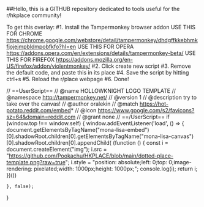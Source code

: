 ##Hello, this is a GITHUB repository dedicated to tools useful for the r/hkplace community!

To get this overlay:
#1. Install the Tampermonkey browser addon
USE THIS FOR CHROME
https://chrome.google.com/webstore/detail/tampermonkey/dhdgffkkebhmkfjojejmpbldmpobfkfo?hl=en
USE THIS FOR OPERA
https://addons.opera.com/en/extensions/details/tampermonkey-beta/
USE THIS FOR FIREFOX
https://addons.mozilla.org/en-US/firefox/addon/violentmonkey/
#2. Click create new script 
#3. Remove the default code, and paste this in its place
#4. Save the script by hitting ctrl+s
#5. Reload the r/place webpage
#6. Done!

// ==UserScript==
// @name         HOLLOWKNIGHT LOGO TEMPLATE
// @namespace    http://tampermonkey.net/
// @version      1
// @description  try to take over the canvas!
// @author       oralekin
// @match        https://hot-potato.reddit.com/embed*
// @icon         https://www.google.com/s2/favicons?sz=64&domain=reddit.com
// @grant        none
// ==/UserScript==
if (window.top !== window.self) {
    window.addEventListener('load', () => {
            document.getElementsByTagName("mona-lisa-embed")[0].shadowRoot.children[0].getElementsByTagName("mona-lisa-canvas")[0].shadowRoot.children[0].appendChild(
        (function () {
            const i = document.createElement("img");
            i.src = "https://github.com/Pookachu/HKPLACE/blob/main/dotted-place-template.png?raw=true";
            i.style = "position: absolute;left: 0;top: 0;image-rendering: pixelated;width: 1000px;height: 1000px;";
            console.log(i);
            return i;
        })())

    }, false);

}
